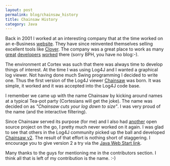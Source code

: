 ```yaml
---
layout: post
permalink: blog/chainsaw_history
title: Chainsaw History
category: Java
---
```


<p>
Back in 2001 I worked at an interesting company that at the time
worked on an e-Business <a href="http://www.davidjones.com.au">website</a>. They have since reinvented
themselves selling excellent tools like <a href="http://www.thecortex.net/clover/index.html">Clover</a>. The company was a great place to work as many <a href="http://codefeed.com/blog/">great</a> <a href="http://madbean.com/blog/">developers</a> <a href="http://www.dogbiscuit.org/mdub/weblog/">worked</a> there (sorry BPH, you have no blog:-).

</p>
<p>
The environment at Cortex was such that there was always time to develop things of interest. At the time I was using Log4J and I wanted a graphical log viewer. Not having done much Swing programming I decided to write one. Thus the first version of the Log4J viewer <a href="http://logging.apache.org/log4j/docs/api/org/apache/log4j/chainsaw/package-summary.html">Chainsaw</a> was born. It was simple, it worked and it was accepted into the Log4J code base.

</p>
<p>
I remember we came up with the name Chainsaw by kicking around names at a typical Tea-pot party (Cortesians will get the joke). The name was decided on as <i>"Chainsaw cuts your log down to size&quot;</i>. I was very proud of the name (and the interactive filtering).

<p>
Since Chainsaw served its purpose (for me) and I also had <a href="http://checkstyle.sf.net">another</a> open source project on the go, I pretty much never worked on it again. I was glad to see that others in the Log4J community picked up the ball and developed <a href="http://logging.apache.org/log4j/docs/chainsaw.html">Chainsaw v2</a>. The result of that effort is nothing short of staggering. I encourage you to give version 2 a try via the <a href="http://logging.apache.org/log4j/docs/webstart/chainsaw/chainsawWebStart.jnlp">Java Web Start link</a>.

</p>
<p>
Many thanks to the guys for mentioning me in the contributors section. I think all that is left of my contribution is the name. :-)

</p>
